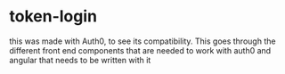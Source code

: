 # token-login
this was made with Auth0, to see its compatibility. This goes through the different front end components that are needed to work with auth0 and angular that needs to be written with it 
